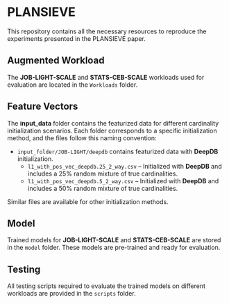 <meta name="robots" content="noindex">

# PLANSIEVE


This repository contains all the necessary resources to reproduce the experiments presented in the PLANSIEVE paper.

## Augmented Workload
The **JOB-LIGHT-SCALE** and **STATS-CEB-SCALE** workloads used for evaluation are located in the `Workloads` folder.

## Feature Vectors
The **input_data** folder contains the featurized data for different cardinality initialization scenarios. Each folder corresponds to a specific initialization method, and the files follow this naming convention:

- `input_folder/JOB-LIGHT/deepdb` contains featurized data with **DeepDB** initialization.
  - `l1_with_pos_vec_deepdb.25_2_way.csv` – Initialized with **DeepDB** and includes a 25% random mixture of true cardinalities.
  - `l1_with_pos_vec_deepdb.5_2_way.csv` – Initialized with **DeepDB** and includes a 50% random mixture of true cardinalities.

Similar files are available for other initialization methods.

## Model
Trained models for **JOB-LIGHT-SCALE** and **STATS-CEB-SCALE** are stored in the `model` folder. These models are pre-trained and ready for evaluation.

## Testing
All testing scripts required to evaluate the trained models on different workloads are provided in the `scripts` folder.
```

